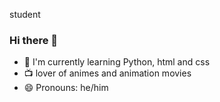  student


### Hi there 👋

- 🌱 I'm currently learning Python, html and css
- 📺 lover of animes and animation movies 
- 😄 Pronouns: he/him
